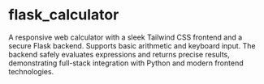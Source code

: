 # flask_calculator
A responsive web calculator with a sleek Tailwind CSS frontend and a secure Flask backend. Supports basic arithmetic and keyboard input. The backend safely evaluates expressions and returns precise results, demonstrating full-stack integration with Python and modern frontend technologies.
